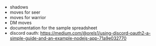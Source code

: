 - shadows
- moves for seer
- moves for warrior
- DM moves
- documentation for the sample spreadsheet
- discord oauth: https://medium.com/@orels1/using-discord-oauth2-a-simple-guide-and-an-example-nodejs-app-71a9e032770